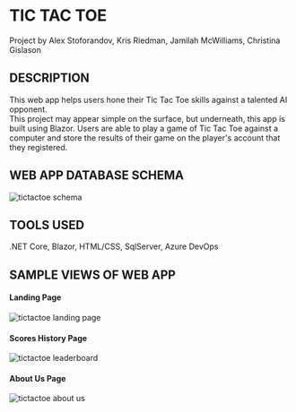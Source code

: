 # TIC TAC TOE

Project by Alex Stoforandov, Kris Riedman, Jamilah McWilliams, Christina Gislason

## DESCRIPTION

This web app helps users hone their Tic Tac Toe skills against a talented AI opponent.  
This project may appear simple on the surface, but underneath, this app is built using Blazor.
Users are able to play a game of Tic Tac Toe against a computer and store 
the results of their game on the player's account that they registered.

## WEB APP DATABASE SCHEMA
![tictactoe schema](https://user-images.githubusercontent.com/39015829/50115748-2e7fec80-01fd-11e9-9672-4fce0afbfb7d.jpg)</br>


## TOOLS USED 

.NET Core, Blazor, HTML/CSS, SqlServer, Azure DevOps


## SAMPLE VIEWS OF WEB APP   

#### Landing Page
![tictactoe landing page](https://user-images.githubusercontent.com/39015829/50115758-350e6400-01fd-11e9-9a5b-50dcd9a4609f.jpg)</br>

#### Scores History Page
![tictactoe leaderboard](https://user-images.githubusercontent.com/39015829/50117166-0befd280-0201-11e9-9da2-f5aef4d27eb2.jpg)</br>
#### About Us Page
![tictactoe about us](https://user-images.githubusercontent.com/39015829/50115757-350e6400-01fd-11e9-95d1-5c6a5b64403a.jpg)</br>
